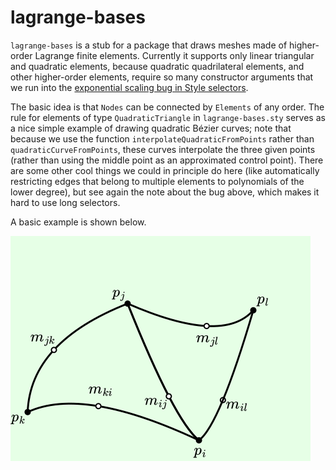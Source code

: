 # lagrange-bases

`lagrange-bases` is a stub for a package that draws meshes made of higher-order Lagrange finite elements. Currently it supports only linear triangular and quadratic elements, because quadratic quadrilateral elements, and other higher-order elements, require so many constructor arguments that we run into the [exponential scaling bug in Style selectors](https://github.com/penrose/penrose/issues/566).

The basic idea is that `Nodes` can be connected by `Elements` of any order. The rule for elements of type `QuadraticTriangle` in `lagrange-bases.sty` serves as a nice simple example of drawing quadratic Bézier curves; note that because we use the function `interpolateQuadraticFromPoints` rather than `quadraticCurveFromPoints`, these curves interpolate the three given points (rather than using the middle point as an approximated control point). There are some other cool things we could in principle do here (like automatically restricting edges that belong to multiple elements to polynomials of the lower degree), but see again the note about the bug above, which makes it hard to use long selectors.

A basic example is shown below.

<img src="./example.svg" width="480">
